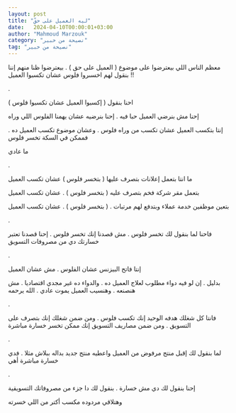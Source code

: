 ```yaml
---
layout: post
title: "ليه العميل على حقّ"
date:   2024-04-10T00:00:01+03:00
author: "Mahmoud Marzouk"
category: "نصيحة من خبير"
tag: "نصيحة من خبير"
---
```



معظم الناس اللي بيعترضوا على موضوع ( العميل على حق ) .
بيعترضوا ظنا منهم إننا بنقول لهم اخسىروا فلوس عشان تكسبوا العميل
!!

.

احنا بنقول ( إكسبوا العميل عشان تكسبوا فلوس )

إحنا مش بنرضي العميل حبا فيه . إحنا بنرضيه عشان يهمنا
الفلوس اللي وراه

إنتا بتكسب العميل عشان تكسب من وراه فلوس . وعشان موضوع
تكسب العميل ده . فممكن في السكة تخسر فلوس

ما عادي

.

ما انتا بتعمل إعلانات بتصرف عليها ( بتخسر فلوس ) عشان
تكسب العميل

بتعمل مقر شركة فخم بتصرف عليه ( بتخسر فلوس ) . عشان تكسب
العميل

بتعين موظفين خدمة عملاء وبتدفع لهم مرتبات . ( بتخسر فلوس
) . عشان تكسب العميل

.

فاحنا لما بنقول لك تخسر فلوس . مش قصدنا إنك تخسر فلوس .
إحنا قصدنا تعتبر خسارتك دي من مصروفات التسويق

.

إنتا فاتح البيزنس عشان الفلوس . مش عشان العميل

بدليل . إن لو فيه دواء مطلوب لعلاج العميل ده . والدواء
ده غير مجدي اقتصاديا . مش هنصنعه . وهنسيب العميل يموت عادي . الله
يرحمه

.

فانتا كل شغلك هدفه الوحيد إنك تكسب فلوس . ومن ضمن شغلك
إنك بتصرف على التسويق . ومن ضمن مصاريف التسويق إنك ممكن تخسر خسارة
مباشرة

.

لما بنقول لك إقبل منتج مرفوض من العميل واعطيه منتج جديد
بداله ببلاش مثلا . فدي خسارة مباشرة أهي

.

إحنا بنقول لك دي مش خسارة . بنقول لك دا جزء من مصروفاتك
التسويقية

وهتلاقي مردوده مكسب أكتر من اللي خسرته
